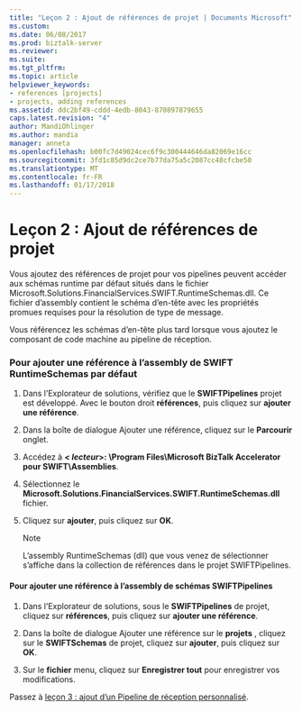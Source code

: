 ```yaml
---
title: "Leçon 2 : Ajout de références de projet | Documents Microsoft"
ms.custom: 
ms.date: 06/08/2017
ms.prod: biztalk-server
ms.reviewer: 
ms.suite: 
ms.tgt_pltfrm: 
ms.topic: article
helpviewer_keywords:
- references [projects]
- projects, adding references
ms.assetid: ddc2bf49-cddd-4edb-8043-870897879655
caps.latest.revision: "4"
author: MandiOhlinger
ms.author: mandia
manager: anneta
ms.openlocfilehash: b00fc7d49024cec6f9c300444646da82069e16cc
ms.sourcegitcommit: 3fd1c85d9dc2ce7b77da75a5c2087cc48cfcbe50
ms.translationtype: MT
ms.contentlocale: fr-FR
ms.lasthandoff: 01/17/2018
---
```

# <a name="lesson-2-adding-project-references"></a>Leçon 2 : Ajout de références de projet
Vous ajoutez des références de projet pour vos pipelines peuvent accéder aux schémas runtime par défaut situés dans le fichier Microsoft.Solutions.FinancialServices.SWIFT.RuntimeSchemas.dll. Ce fichier d’assembly contient le schéma d’en-tête avec les propriétés promues requises pour la résolution de type de message.  
  
 Vous référencez les schémas d’en-tête plus tard lorsque vous ajoutez le composant de code machine au pipeline de réception.  
  
### <a name="to-add-a-reference-to-the-default-swift-runtimeschemas-assembly"></a>Pour ajouter une référence à l’assembly de SWIFT RuntimeSchemas par défaut  
  
1.  Dans l’Explorateur de solutions, vérifiez que le **SWIFTPipelines** projet est développé. Avec le bouton droit **références**, puis cliquez sur **ajouter une référence**.  
  
2.  Dans la boîte de dialogue Ajouter une référence, cliquez sur le **Parcourir** onglet.  
  
3.  Accédez à  **\< *lecteur*\>: \Program Files\Microsoft BizTalk Accelerator pour SWIFT\Assemblies**.  
  
4.  Sélectionnez le **Microsoft.Solutions.FinancialServices.SWIFT.RuntimeSchemas.dll** fichier.  
  
5.  Cliquez sur **ajouter**, puis cliquez sur **OK**.  
  
    > [!NOTE]
    >  L’assembly RuntimeSchemas (dll) que vous venez de sélectionner s’affiche dans la collection de références dans le projet SWIFTPipelines.  
  
#### <a name="to-add-a-reference-to-the-swiftpipelines-schemas-assembly"></a>Pour ajouter une référence à l’assembly de schémas SWIFTPipelines  
  
1.  Dans l’Explorateur de solutions, sous le **SWIFTPipelines** de projet, cliquez sur **références**, puis cliquez sur **ajouter une référence**.  
  
2.  Dans la boîte de dialogue Ajouter une référence sur le **projets** , cliquez sur le **SWIFTSchemas** de projet, cliquez sur **ajouter**, puis cliquez sur **OK**.  
  
3.  Sur le **fichier** menu, cliquez sur **Enregistrer tout** pour enregistrer vos modifications.  
  
 Passez à [leçon 3 : ajout d’un Pipeline de réception personnalisé](../../adapters-and-accelerators/accelerator-swift/lesson-3-adding-a-custom-receive-pipeline.md).